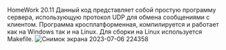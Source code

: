 HomeWork 20.11
Данный код представляет собой простую программу сервера, использующую протокол UDP для обмена сообщениями с клиентом. Программа кросплатформенная, компилируется и работает как на Windows так и на Linux. Для сборки на Linux используется Makefile.
![Снимок экрана 2023-07-06 224358](https://github.com/gexadax/ChatUDP/assets/118321455/986ded0a-5b0a-4538-89a7-966dcff5d7a1)
